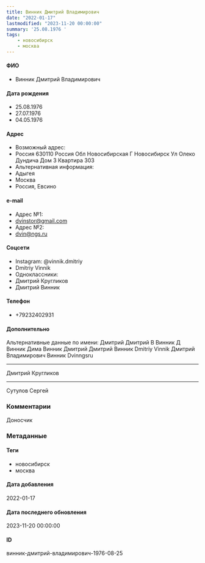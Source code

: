 ```yaml
---
title: Винник Дмитрий Владимирович
date: "2022-01-17"
lastmodified: "2023-11-20 00:00:00"
summary: '25.08.1976 '
tags: 
    - новосибирск
    - москва
---
```

<!--# pp1-->
<!--## Фигурант-->
<!--### Личные данные-->
#### ФИО
- Винник Дмитрий Владимирович
#### Дата рождения
- 25.08.1976
- 27.07.1976
- 04.05.1976
#### Адрес
- Возможный адрес:
- Россия 630110 Россия Обл Новосибирская Г Новосибирск Ул Олеко Дундича Дом 3 Квартира 303
- Альтернативная информация:
- Адыгея
- Москва
- Россия, Евсино
#### e-mail
- Адрес №1:
-  dvinstor@gmail.com
-  Адрес №2:
-  dvin@ngs.ru
#### Соцсети
- Instagram: @vinnik.dmitriy
- Dmitriy Vinnik
- Одноклассники:
- Дмитрий Кругликов
- Дмитрий Винник
#### Телефон
- +79232402931
#### Дополнительно
Альтернативные данные по имени:
Дмитрий
Дмитрий В
Винник Д
Винник Дима
Винник Дмитрий
Дмитрий Винник
Dmitriy Vinnik
Дмитрий Владимирович Винник
Dvinngsru
- - - -
Дмитрий Кругликов
- - - -
Сутулов Сергей
### Комментарии
Доносчик
### Метаданные
#### Теги
- новосибирск
- москва
#### Дата добавления
2022-01-17
#### Дата последнего обновления
2023-11-20 00:00:00
#### ID
винник-дмитрий-владимирович-1976-08-25
<!--## END;-->
